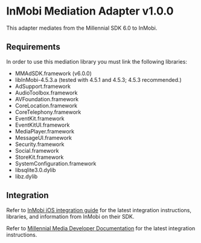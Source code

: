 # InMobi Mediation Adapter v1.0.0

This adapter mediates from the Millennial SDK 6.0 to InMobi.

## Requirements

In order to use this mediation library you must link the following libraries:
* MMAdSDK.framework (v6.0.0)
* libInMobi-4.5.3.a (tested with 4.5.1 and 4.5.3; 4.5.3 recommended.)
* AdSupport.framework
* AudioToolbox.framework
* AVFoundation.framework
* CoreLocation.framework
* CoreTelephony.framework
* EventKit.framework
* EventKitUI.framework
* MediaPlayer.framework
* MessageUI.framework
* Security.framework
* Social.framework
* StoreKit.framework
* SystemConfiguration.framework
* libsqlite3.0.dylib
* libz.dylib

## Integration

Refer to [InMobi iOS integration guide](https://www.inmobi.com/support/integration/23692016/22051163/ios-sdk-integration-guide/) for the latest integration instructions, libraries, and information from InMobi on their SDK.

Refer to [Millennial Media Developer Documentation](http://docs.millennialmedia.com/) for the latest integration instructions.